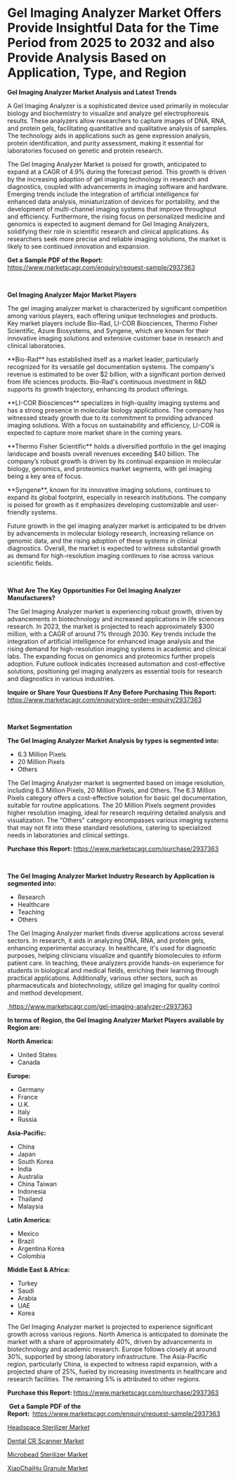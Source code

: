 <p><h1>Gel Imaging Analyzer Market Offers Provide Insightful Data for the Time Period from 2025 to 2032 and also Provide Analysis Based on Application, Type, and Region</h1></p><p><strong>Gel Imaging Analyzer Market Analysis and Latest Trends</strong></p>
<p><p>A Gel Imaging Analyzer is a sophisticated device used primarily in molecular biology and biochemistry to visualize and analyze gel electrophoresis results. These analyzers allow researchers to capture images of DNA, RNA, and protein gels, facilitating quantitative and qualitative analysis of samples. The technology aids in applications such as gene expression analysis, protein identification, and purity assessment, making it essential for laboratories focused on genetic and protein research.</p><p>The Gel Imaging Analyzer Market is poised for growth, anticipated to expand at a CAGR of 4.9% during the forecast period. This growth is driven by the increasing adoption of gel imaging technology in research and diagnostics, coupled with advancements in imaging software and hardware. Emerging trends include the integration of artificial intelligence for enhanced data analysis, miniaturization of devices for portability, and the development of multi-channel imaging systems that improve throughput and efficiency. Furthermore, the rising focus on personalized medicine and genomics is expected to augment demand for Gel Imaging Analyzers, solidifying their role in scientific research and clinical applications. As researchers seek more precise and reliable imaging solutions, the market is likely to see continued innovation and expansion.</p></p>
<p><strong>Get a Sample PDF of the Report:&nbsp;</strong> <a href="https://www.marketscagr.com/enquiry/request-sample/2937363?utm_campaign=2039&utm_medium=2&utm_source=Github&utm_content=ia&utm_term=14032025&utm_id=gel-imaging-analyzer">https://www.marketscagr.com/enquiry/request-sample/2937363</a></p>
<p>&nbsp;</p>
<p><strong>Gel Imaging Analyzer Major Market Players</strong></p>
<p><p>The gel imaging analyzer market is characterized by significant competition among various players, each offering unique technologies and products. Key market players include Bio-Rad, LI-COR Biosciences, Thermo Fisher Scientific, Azure Biosystems, and Syngene, which are known for their innovative imaging solutions and extensive customer base in research and clinical laboratories.</p><p>**Bio-Rad** has established itself as a market leader, particularly recognized for its versatile gel documentation systems. The company's revenue is estimated to be over $2 billion, with a significant portion derived from life sciences products. Bio-Rad's continuous investment in R&D supports its growth trajectory, enhancing its product offerings.</p><p>**LI-COR Biosciences** specializes in high-quality imaging systems and has a strong presence in molecular biology applications. The company has witnessed steady growth due to its commitment to providing advanced imaging solutions. With a focus on sustainability and efficiency, LI-COR is expected to capture more market share in the coming years.</p><p>**Thermo Fisher Scientific** holds a diversified portfolio in the gel imaging landscape and boasts overall revenues exceeding $40 billion. The company’s robust growth is driven by its continual expansion in molecular biology, genomics, and proteomics market segments, with gel imaging being a key area of focus.</p><p>**Syngene**, known for its innovative imaging solutions, continues to expand its global footprint, especially in research institutions. The company is poised for growth as it emphasizes developing customizable and user-friendly systems.</p><p>Future growth in the gel imaging analyzer market is anticipated to be driven by advancements in molecular biology research, increasing reliance on genomic data, and the rising adoption of these systems in clinical diagnostics. Overall, the market is expected to witness substantial growth as demand for high-resolution imaging continues to rise across various scientific fields.</p></p>
<p>&nbsp;</p>
<p><strong>What Are The Key Opportunities For Gel Imaging Analyzer Manufacturers?</strong></p>
<p><p>The Gel Imaging Analyzer market is experiencing robust growth, driven by advancements in biotechnology and increased applications in life sciences research. In 2023, the market is projected to reach approximately $300 million, with a CAGR of around 7% through 2030. Key trends include the integration of artificial intelligence for enhanced image analysis and the rising demand for high-resolution imaging systems in academic and clinical labs. The expanding focus on genomics and proteomics further propels adoption. Future outlook indicates increased automation and cost-effective solutions, positioning gel imaging analyzers as essential tools for research and diagnostics in various industries.</p></p>
<p><strong>Inquire or Share Your Questions If Any Before Purchasing This Report:</strong> <a href="https://www.marketscagr.com/enquiry/pre-order-enquiry/2937363?utm_campaign=2039&utm_medium=2&utm_source=Github&utm_content=ia&utm_term=14032025&utm_id=gel-imaging-analyzer">https://www.marketscagr.com/enquiry/pre-order-enquiry/2937363</a></p>
<p>&nbsp;</p>
<p><strong>Market Segmentation</strong></p>
<p><strong>The Gel Imaging Analyzer Market Analysis by types is segmented into:</strong></p>
<p><ul><li>6.3 Million Pixels</li><li>20 Million Pixels</li><li>Others</li></ul></p>
<p><p>The Gel Imaging Analyzer market is segmented based on image resolution, including 6.3 Million Pixels, 20 Million Pixels, and Others. The 6.3 Million Pixels category offers a cost-effective solution for basic gel documentation, suitable for routine applications. The 20 Million Pixels segment provides higher resolution imaging, ideal for research requiring detailed analysis and visualization. The "Others" category encompasses various imaging systems that may not fit into these standard resolutions, catering to specialized needs in laboratories and clinical settings.</p></p>
<p><strong>Purchase this Report:&nbsp;</strong><a href="https://www.marketscagr.com/purchase/2937363?utm_campaign=2039&utm_medium=2&utm_source=Github&utm_content=ia&utm_term=14032025&utm_id=gel-imaging-analyzer">https://www.marketscagr.com/purchase/2937363</a></p>
<p>&nbsp;</p>
<p><strong>The Gel Imaging Analyzer Market Industry Research by Application is segmented into:</strong></p>
<p><ul><li>Research</li><li>Healthcare</li><li>Teaching</li><li>Others</li></ul></p>
<p><p>The Gel Imaging Analyzer market finds diverse applications across several sectors. In research, it aids in analyzing DNA, RNA, and protein gels, enhancing experimental accuracy. In healthcare, it's used for diagnostic purposes, helping clinicians visualize and quantify biomolecules to inform patient care. In teaching, these analyzers provide hands-on experience for students in biological and medical fields, enriching their learning through practical applications. Additionally, various other sectors, such as pharmaceuticals and biotechnology, utilize gel imaging for quality control and method development.</p></p>
<p><a href="https://www.marketscagr.com/gel-imaging-analyzer-r2937363?utm_campaign=2039&utm_medium=2&utm_source=Github&utm_content=ia&utm_term=14032025&utm_id=gel-imaging-analyzer">&nbsp;https://www.marketscagr.com/gel-imaging-analyzer-r2937363</a></p>
<p><strong>In terms of Region, the Gel Imaging Analyzer Market Players available by Region are:</strong></p>
<p>
    <p> <strong> North America: </strong>
        <ul>
            <li>United States</li>
            <li>Canada</li>
        </ul>
        </p> 
    <p> <strong> Europe: </strong>
        <ul>
            <li>Germany</li>
            <li>France</li>
            <li>U.K.</li>
            <li>Italy</li>
            <li>Russia</li>
        </ul>
        </p> 
    <p> <strong> Asia-Pacific: </strong>
        <ul>
            <li>China</li>
            <li>Japan</li>
            <li>South Korea</li>
            <li>India</li>
            <li>Australia</li>
            <li>China Taiwan</li>
            <li>Indonesia</li>
            <li>Thailand</li>
            <li>Malaysia</li>
        </ul>
        </p> 
    <p> <strong> Latin America: </strong>
        <ul>
            <li>Mexico</li>
            <li>Brazil</li>
            <li>Argentina Korea</li>
            <li>Colombia</li>
        </ul>
        </p> 
    <p> <strong> Middle East & Africa: </strong>
        <ul>
            <li>Turkey</li>
            <li>Saudi</li>
            <li>Arabia</li>
            <li>UAE</li>
            <li>Korea</li>
        </ul>
    </p>
    </p>
<p><p>The Gel Imaging Analyzer market is projected to experience significant growth across various regions. North America is anticipated to dominate the market with a share of approximately 40%, driven by advancements in biotechnology and academic research. Europe follows closely at around 30%, supported by strong laboratory infrastructure. The Asia-Pacific region, particularly China, is expected to witness rapid expansion, with a projected share of 25%, fueled by increasing investments in healthcare and research facilities. The remaining 5% is attributed to other regions.</p></p>
<p><strong>Purchase this Report: </strong><a href="https://www.marketscagr.com/purchase/2937363?utm_campaign=2039&utm_medium=2&utm_source=Github&utm_content=ia&utm_term=14032025&utm_id=gel-imaging-analyzer">https://www.marketscagr.com/purchase/2937363</a></p>
<p>&nbsp;<strong>Get a Sample PDF of the Report:&nbsp;&nbsp;</strong><a href="https://www.marketscagr.com/enquiry/request-sample/2937363?utm_campaign=2039&utm_medium=2&utm_source=Github&utm_content=ia&utm_term=14032025&utm_id=gel-imaging-analyzer">https://www.marketscagr.com/enquiry/request-sample/2937363</a></p>
<p><strong></strong></p>
<p><p><a href="https://github.com/nsmifidget3/Market-Research-Report-List-1/blob/main/headspace-sterilizer-market.md?utm_campaign=2039&utm_medium=2&utm_source=Github&utm_content=ia&utm_term=14032025&utm_id=gel-imaging-analyzer">Headspace Sterilizer Market</a></p><p><a href="https://github.com/AKSHATREPORTPRIME/Market-Research-Report-List-7/blob/main/dental-cr-scanner-market.md?utm_campaign=2039&utm_medium=2&utm_source=Github&utm_content=ia&utm_term=14032025&utm_id=gel-imaging-analyzer">Dental CR Scanner Market</a></p><p><a href="https://github.com/wiltsdeenyuw/Market-Research-Report-List-1/blob/main/microbead-sterilizer-market.md?utm_campaign=2039&utm_medium=2&utm_source=Github&utm_content=ia&utm_term=14032025&utm_id=gel-imaging-analyzer">Microbead Sterilizer Market</a></p><p><a href="https://github.com/orlinvisonju/Market-Research-Report-List-1/blob/main/xiaochaihu-granule-market.md?utm_campaign=2039&utm_medium=2&utm_source=Github&utm_content=ia&utm_term=14032025&utm_id=gel-imaging-analyzer">XiaoChaiHu Granule Market</a></p></p>